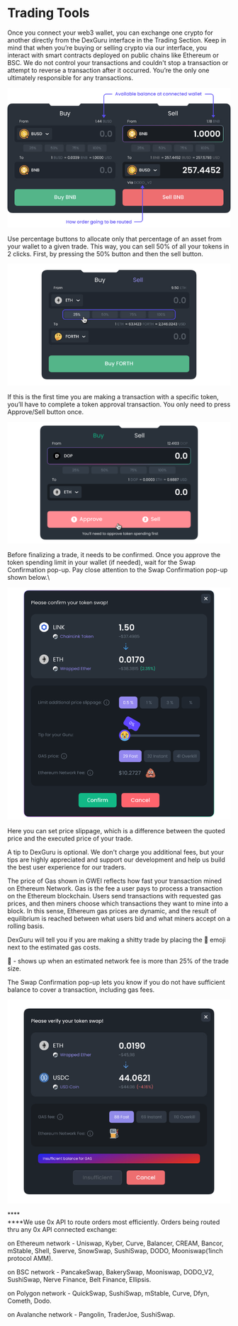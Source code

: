 # Trading Tools

Once you connect your web3 wallet, you can exchange one crypto for another directly from the DexGuru interface in the Trading Section. Keep in mind that when you’re buying or selling crypto via our interface, you interact with smart contracts deployed on public chains like Ethereum or BSC. We do not control your transactions and couldn't stop a transaction or attempt to reverse a transaction after it occurred. You’re the only one ultimately responsible for any transactions. &#x20;

![](<../.gitbook/assets/image (12).png>)

Use percentage buttons to allocate only that percentage of an asset from your wallet to a given trade. This way, you can sell 50% of all your tokens in 2 clicks. First, by pressing the 50% button and then the sell button.&#x20;

![Percentage buttons](<../.gitbook/assets/image (6).png>)

If this is the first time you are making a transaction with a specific token, you’ll have to complete a token approval transaction. You only need to press Approve/Sell button once.&#x20;

![](../.gitbook/assets/003.png)

Before finalizing a trade, it needs to be confirmed. Once you approve the token spending limit in your wallet (if needed), wait for the Swap Confirmation pop-up. Pay close attention to the Swap Confirmation pop-up shown below.\


![](../.gitbook/assets/004.png)

Here you can set price slippage, which is a difference between the quoted price and the executed price of your trade.

A tip to DexGuru is optional. We don't charge you additional fees, but your tips are highly appreciated and support our development and help us build the best user experience for our traders.&#x20;

The price of Gas shown in GWEI reflects how fast your transaction mined on Ethereum Network. Gas is the fee a user pays to process a transaction on the Ethereum blockchain. Users send transactions with requested gas prices, and then miners choose which transactions they want to mine into a block. In this sense, Ethereum gas prices are dynamic, and the result of equilibrium is reached between what users bid and what miners accept on a rolling basis.

DexGuru will tell you if you are making a shitty trade by placing the 💩 emoji next to the estimated gas costs.&#x20;

💩 - shows up when an estimated network fee is more than 25% of the trade size.

The Swap Confirmation pop-up lets you know if you do not have sufficient balance to cover a transaction, including gas fees.&#x20;

![Insufficient balance](<../.gitbook/assets/image (11).png>)

****\
****We use 0x API to route orders most efficiently. Orders being routed thru any 0x API connected exchange:&#x20;

on Ethereum network - Uniswap, Kyber, Curve, Balancer, CREAM, Bancor, mStable, Shell, Swerve, SnowSwap, SushiSwap, DODO, Mooniswap(1inch protocol AMM).

on BSC network - PancakeSwap, BakerySwap, Mooniswap, DODO\_V2, SushiSwap, Nerve Finance, Belt Finance, Ellipsis.&#x20;

on Polygon network - QuickSwap, SushiSwap, mStable, Curve, Dfyn, Cometh, Dodo.&#x20;

on Avalanche network - Pangolin, TraderJoe, SushiSwap.

